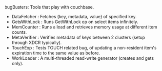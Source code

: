 bugBusters: Tools that play with couchbase.

- DataFetcher   :   Fetches {key, metadata, value} of specified key.
- GetsWithLock  :   Runs GetWithLock op on select items infinitely.
- MemCounter    :   Runs a load and retrieves memory usage at different item counts.
- MetaVerifier  :   Verifies metadata of keys between 2 clusters (setup through XDCR typically).
- TouchExp      :   Tests TOUCH related bug, of updating a non-resident item's expiration time
                    to the same value as before.
- WorkLoader    :   A multi-threaded read-write generator (creates and gets only).
